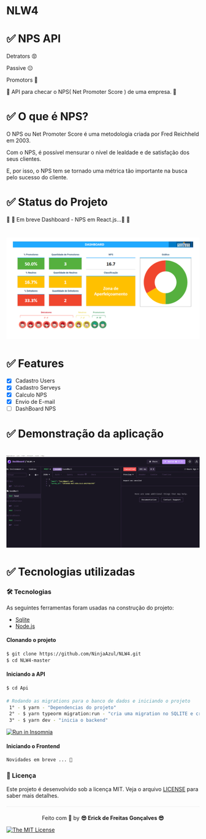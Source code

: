 
# NLW4


 # ✅ NPS API 
 
   Detrators 😡
   
   Passive   😐
   
   Promotors 🤩
 
   🚀 API para checar o NPS( Net Promoter Score ) de uma empresa. 🚀
   
 # ✅  O que é NPS?
 
 
O NPS ou Net Promoter Score é uma metodologia criada por Fred Reichheld em 2003.

Com o NPS, é possível mensurar o nível de lealdade e de satisfação dos seus clientes.

E, por isso, o NPS tem se tornado uma métrica tão importante na busca pelo sucesso do cliente.
   

# ✅ Status do Projeto


🚧  🚀 Em breve Dashboard - NPS em React.js...🚀  🚧

<h1 align="center">
  <img src=Api/public/NPSDashBoard.png />
</h1>


#  ✅ Features

- [x] Cadastro Users
- [x] Cadastro Serveys
- [x] Calculo NPS
- [x] Envio de E-mail  
- [ ] DashBoard NPS 

# ✅ Demonstração da aplicação

<h1 align="center">
  <img src=Api/public/AppNpsDemo.gif />
</h1>


# ✅ Tecnologias utilizadas

### 🛠 Tecnologias

As seguintes ferramentas foram usadas na construção do projeto:

- [Sqlite](https://www.sqlite.org/index.html)
- [Node.js](https://nodejs.org/en/)


<Div style{alingnItems: 'center'}> 

</Div>


#### Clonando o projeto
```sh
$ git clone https://github.com/NinjaAzul/NLW4.git
$ cd NLW4-master
```
#### Iniciando a API
```sh
$ cd Api

# Rodando as migrations para o banco de dados e iniciando o projeto
 1° - $ yarn - "Dependencias do projeto"
 2° - $ yarn typeorm migration:run - "cria uma migration no SQLITE e cria as tabelas no banco"
 3° - $ yarn dev - "inicia o backend" 
```

<a href="https://insomnia.rest/run/?label=gobarber-jvictorfarias&uri=https%3A%2F%2Fgithub.com%2Fjvictorfarias%2FGoBarber%2Fblob%2Fmaster%2Fapi%2Finsomnia.json" target="_blank"><img src="https://insomnia.rest/images/run.svg" alt="Run in Insomnia"></a>

#### Iniciando o Frontend
```sh
Novidades em breve ... 🚀
```


### :memo: Licença

Este projeto é desenvolvido sob a licença MIT. Veja o arquivo [LICENSE](LICENSE.md) para saber mais detalhes.

<p align="center" style="margin-top: 20px; border-top: 1px solid #eee; padding-top: 20px;">Feito com 💙 by <strong>  😎 Erick de Freitas Gonçalves 😎 </strong> </p>

 
[![The MIT License](https://img.shields.io/badge/license-MIT-green.svg?style=flat-square)](http://github.com/jvictorfarias/gobarber/LICENSE.md)
